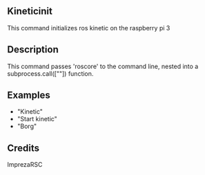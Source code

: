 ## Kineticinit
This command initializes ros kinetic on the raspberry pi 3

## Description
This command passes 'roscore' to the command line, nested into a subprocess.call([""]) function.

## Examples
 - "Kinetic"
 - "Start kinetic"
 - "Borg"


## Credits
ImprezaRSC


